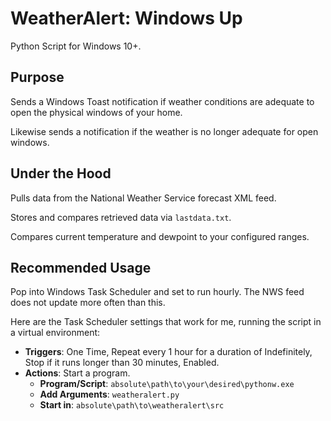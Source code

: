 # WeatherAlert: Windows Up

Python Script for Windows 10+.

## Purpose

Sends a Windows Toast notification if weather conditions are adequate to open the physical windows of your home.

Likewise sends a notification if the weather is no longer adequate for open windows.

## Under the Hood

Pulls data from the National Weather Service forecast XML feed.

Stores and compares retrieved data via `lastdata.txt`.

Compares current temperature and dewpoint to your configured ranges.

## Recommended Usage

Pop into Windows Task Scheduler and set to run hourly. The NWS feed does not update more often than this.

Here are the Task Scheduler settings that work for me, running the script in a virtual environment:

* **Triggers**: One Time, Repeat every 1 hour for a duration of Indefinitely, Stop if it runs longer than 30 minutes, Enabled.
* **Actions**: Start a program.
   * **Program/Script**: `absolute\path\to\your\desired\pythonw.exe`
   * **Add Arguments**: `weatheralert.py`
   * **Start in**: `absolute\path\to\weatheralert\src`
